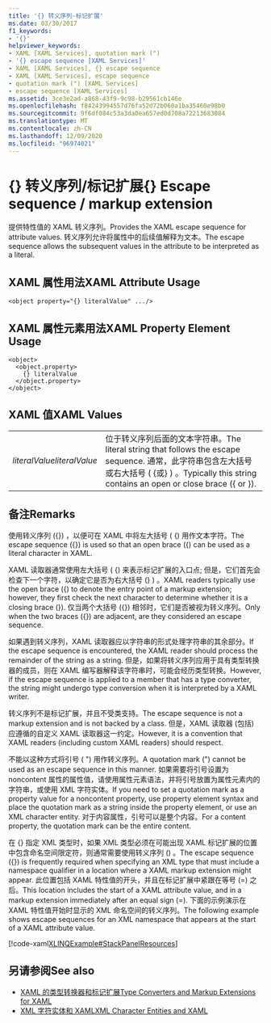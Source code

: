 ```yaml
---
title: '{} 转义序列-标记扩展'
ms.date: 03/30/2017
f1_keywords:
- '{}'
helpviewer_keywords:
- XAML [XAML Services], quotation mark (")
- '{} escape sequence [XAML Services]'
- XAML [XAML Services], {} escape sequence
- XAML [XAML Services], escape sequence
- quotation mark (") [XAML Services]
- escape sequence [XAML Services]
ms.assetid: 3ce3e2ad-a868-43f9-9c98-b29561cb146e
ms.openlocfilehash: f84243994557d76fa52d72b060a1ba35460e98b0
ms.sourcegitcommit: 9f6df084c53a3da0ea657ed0d708a72213683084
ms.translationtype: MT
ms.contentlocale: zh-CN
ms.lasthandoff: 12/09/2020
ms.locfileid: "96974021"
---
```

# <a name="-escape-sequence--markup-extension"></a><span data-ttu-id="25d46-102">{} 转义序列/标记扩展</span><span class="sxs-lookup"><span data-stu-id="25d46-102">{} Escape sequence / markup extension</span></span>

<span data-ttu-id="25d46-103">提供特性值的 XAML 转义序列。</span><span class="sxs-lookup"><span data-stu-id="25d46-103">Provides the XAML escape sequence for attribute values.</span></span> <span data-ttu-id="25d46-104">转义序列允许将属性中的后续值解释为文本。</span><span class="sxs-lookup"><span data-stu-id="25d46-104">The escape sequence allows the subsequent values in the attribute to be interpreted as a literal.</span></span>

## <a name="xaml-attribute-usage"></a><span data-ttu-id="25d46-105">XAML 属性用法</span><span class="sxs-lookup"><span data-stu-id="25d46-105">XAML Attribute Usage</span></span>

```xaml
<object property="{} literalValue" .../>
```

## <a name="xaml-property-element-usage"></a><span data-ttu-id="25d46-106">XAML 属性元素用法</span><span class="sxs-lookup"><span data-stu-id="25d46-106">XAML Property Element Usage</span></span>

```xaml
<object>
  <object.property>
    {} literalValue
  </object.property>
</object>
```

## <a name="xaml-values"></a><span data-ttu-id="25d46-107">XAML 值</span><span class="sxs-lookup"><span data-stu-id="25d46-107">XAML Values</span></span>

|||
|-|-|
|<span data-ttu-id="25d46-108">*literalValue*</span><span class="sxs-lookup"><span data-stu-id="25d46-108">*literalValue*</span></span>|<span data-ttu-id="25d46-109">位于转义序列后面的文本字符串。</span><span class="sxs-lookup"><span data-stu-id="25d46-109">The literal string that follows the escape sequence.</span></span> <span data-ttu-id="25d46-110">通常，此字符串包含左大括号或右大括号 ( {或} ) 。</span><span class="sxs-lookup"><span data-stu-id="25d46-110">Typically this string contains an open or close brace ({ or }).</span></span>|

## <a name="remarks"></a><span data-ttu-id="25d46-111">备注</span><span class="sxs-lookup"><span data-stu-id="25d46-111">Remarks</span></span>

<span data-ttu-id="25d46-112">使用转义序列 ({}) ，以便可在 XAML 中将左大括号 ( {) 用作文本字符。</span><span class="sxs-lookup"><span data-stu-id="25d46-112">The escape sequence ({}) is used so that an open brace ({) can be used as a literal character in XAML.</span></span>

<span data-ttu-id="25d46-113">XAML 读取器通常使用左大括号 ( {) 来表示标记扩展的入口点; 但是，它们首先会检查下一个字符，以确定它是否为右大括号 (} ) 。</span><span class="sxs-lookup"><span data-stu-id="25d46-113">XAML readers typically use the open brace ({) to denote the entry point of a markup extension; however, they first check the next character to determine whether it is a closing brace (}).</span></span> <span data-ttu-id="25d46-114">仅当两个大括号 ({}) 相邻时，它们是否被视为转义序列。</span><span class="sxs-lookup"><span data-stu-id="25d46-114">Only when the two braces ({}) are adjacent, are they considered an escape sequence.</span></span>

<span data-ttu-id="25d46-115">如果遇到转义序列，XAML 读取器应以字符串的形式处理字符串的其余部分。</span><span class="sxs-lookup"><span data-stu-id="25d46-115">If the escape sequence is encountered, the XAML reader should process the remainder of the string as a string.</span></span> <span data-ttu-id="25d46-116">但是，如果将转义序列应用于具有类型转换器的成员，则在 XAML 编写器解释该字符串时，可能会经历类型转换。</span><span class="sxs-lookup"><span data-stu-id="25d46-116">However, if the escape sequence is applied to a member that has a type converter, the string might undergo type conversion when it is interpreted by a XAML writer.</span></span>

<span data-ttu-id="25d46-117">转义序列不是标记扩展，并且不受类支持。</span><span class="sxs-lookup"><span data-stu-id="25d46-117">The escape sequence is not a markup extension and is not backed by a class.</span></span> <span data-ttu-id="25d46-118">但是，XAML 读取器 (包括) 应遵循的自定义 XAML 读取器这一约定。</span><span class="sxs-lookup"><span data-stu-id="25d46-118">However, it is a convention that XAML readers (including custom XAML readers) should respect.</span></span>

<span data-ttu-id="25d46-119">不能以这种方式将引号 ( ") 用作转义序列。</span><span class="sxs-lookup"><span data-stu-id="25d46-119">A quotation mark (") cannot be used as an escape sequence in this manner.</span></span> <span data-ttu-id="25d46-120">如果需要将引号设置为 noncontent 属性的属性值，请使用属性元素语法，并将引号放置为属性元素内的字符串，或使用 XML 字符实体。</span><span class="sxs-lookup"><span data-stu-id="25d46-120">If you need to set a quotation mark as a property value for a noncontent property, use property element syntax and place the quotation mark as a string inside the property element, or use an XML character entity.</span></span> <span data-ttu-id="25d46-121">对于内容属性，引号可以是整个内容。</span><span class="sxs-lookup"><span data-stu-id="25d46-121">For a content property, the quotation mark can be the entire content.</span></span>

<span data-ttu-id="25d46-122">在 {} 指定 XML 类型时，如果 XML 类型必须在可能出现 XAML 标记扩展的位置中包含命名空间限定符，则通常需要使用转义序列 () 。</span><span class="sxs-lookup"><span data-stu-id="25d46-122">The escape sequence ({}) is frequently required when specifying an XML type that must include a namespace qualifier in a location where a XAML markup extension might appear.</span></span> <span data-ttu-id="25d46-123">此位置包括 XAML 特性值的开头，并且在标记扩展中紧跟在等号 (=) 之后。</span><span class="sxs-lookup"><span data-stu-id="25d46-123">This location includes the start of a XAML attribute value, and in a markup extension immediately after an equal sign (=).</span></span> <span data-ttu-id="25d46-124">下面的示例演示在 XAML 特性值开始时显示的 XML 命名空间的转义序列。</span><span class="sxs-lookup"><span data-stu-id="25d46-124">The following example shows escape sequences for an XML namespace that appears at the start of a XAML attribute value.</span></span>

[!code-xaml[XLINQExample#StackPanelResources](~/samples/snippets/csharp/VS_Snippets_Wpf/XLinqExample/CSharp/Window1.xaml#stackpanelresources)]

## <a name="see-also"></a><span data-ttu-id="25d46-125">另请参阅</span><span class="sxs-lookup"><span data-stu-id="25d46-125">See also</span></span>

- [<span data-ttu-id="25d46-126">XAML 的类型转换器和标记扩展</span><span class="sxs-lookup"><span data-stu-id="25d46-126">Type Converters and Markup Extensions for XAML</span></span>](type-converters-and-markup-extensions.md)
- [<span data-ttu-id="25d46-127">XML 字符实体和 XAML</span><span class="sxs-lookup"><span data-stu-id="25d46-127">XML Character Entities and XAML</span></span>](xml-character-entities.md)
